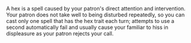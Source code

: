 A hex is a spell caused by your patron's direct attention and intervention. Your patron does not take well to being disturbed repeatedly, so you can cast only one spell that has the hex trait each turn; attempts to use a second automatically fail and usually cause your familiar to hiss in displeasure as your patron rejects your call.
